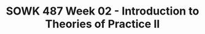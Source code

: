 ---
layout: single_embed_slide
title: "SOWK 487 Week 02 - Introduction to Theories of Practice II"
presentation_id: S9A3Nj
canonical_url: /presentations/S9A3Nj/
slides:
  - slide_name: ../deck-7745-large-0.jpeg
    slide_thumbnail: ../deck-7745-thumb-0.jpeg
    slide_text: >
      <p>Jacob Campbell, LICSW Heritage University Fall 2022
      Working with Groups and Families
      SOWK 487
      Theories of Practice II</p>
      
  - slide_name: ../deck-7745-large-1.jpeg
    slide_thumbnail: ../deck-7745-thumb-1.jpeg
    slide_text: >
      <p>X-Files: The Walk Season 03 Episode 7</p>
      
  - slide_name: ../deck-7745-large-2.jpeg
    slide_thumbnail: ../deck-7745-thumb-2.jpeg
    slide_text: >
      <p>Agenda Introduction to Theories of Practice II Initial activity Discuss class Review syllabus
      Jacob Campbell, LICSW at Heritage University
      SOWK 487 Spring 2022</p>
      
  - slide_name: ../deck-7745-large-3.jpeg
    slide_thumbnail: ../deck-7745-thumb-3.jpeg
    slide_text: >
      <p>How was your break?
      Red: favorite activity done during break Green: favorite food eaten over the holidays Yellow: favorite movie or TV show Orange: tradition that is unique to your family Brown: something you are looking forward to this year Blue: wild cards
      Jacob Campbell, LICSW at Heritage University
      SOWK 487 Spring 2022</p>
      
  - slide_name: ../deck-7745-large-4.jpeg
    slide_thumbnail: ../deck-7745-thumb-4.jpeg
    slide_text: >
      <p>Managing Expectations How we can both be happy
      What are your expectations?
      Jacob Campbell, LICSW at Heritage University
      SOWK 487 Spring 2022</p>
      
  - slide_name: ../deck-7745-large-5.jpeg
    slide_thumbnail: ../deck-7745-thumb-5.jpeg
    slide_text: >
      <p>Managing Expectations How we can both be happy
      You’re Happy
      You’re Not Happy
      I’m not Happy
      Jacob Campbell, LICSW at Heritage University
      I’m Happy
      SOWK 487 Spring 2022</p>
      
  - slide_name: ../deck-7745-large-6.jpeg
    slide_thumbnail: ../deck-7745-thumb-6.jpeg
    slide_text: >
      <p>Best way to make sure everybody has opportunities to participate Devices Chat and zoom functions
      Planning Group Norms
      Camera during class
      Jacob Campbell, LICSW at Heritage University
      SOWK 487 Spring 2022</p>
      
  - slide_name: ../deck-7745-large-7.jpeg
    slide_thumbnail: ../deck-7745-thumb-7.jpeg
    slide_text: >
      <p>SOWK 487: Theories of Practice II (3 credits) Spring 2022, Heritage at CBC
      Reviewing Syllabus Part by part
      Jacob Campbell, LICSW Office Hours: By Arrangement Office Location: None Course Hours: Mondays 5:30 – 8:15 PM
      Email: campbell_j@heritage.edu Cell Phone: (509) 392-1056 Class Location: SWL 108
      Course Description Generalist Social Work Practice with microsystems. Knowledge and methods to bring about planned change with individuals and client-identified family systems practice in interpersonal skills. Students must have completed PSY 101, SOC 101, and BIOL 111 or permission of the program chairperson. Course limited to majors.
      Course Purpose The purpose of SOWK 487 is to teach practical skills that students can take with them in working with groups and families. It focuses on both therapeutic groups and task groups. Most of the weeks, students have opportunities to practice facilitating groups with their classmates and or various group activities that students can take with them.
      Relationship to Other Sequences and Other Courses
      Jacob Campbell, LICSW at Heritage University
      SOWK 487 is a practice class focused on teaching skills for effecting change in clients in groups and families. There are three theories of practice courses during a student’s time in the social work program. Each one focuses on a different level of interaction. First, starting with individuals, then SOWK 487 Theories of Practice II looks at working with groups. Finally, SOWK 488 looks at working with communities and a macro perspective.
      SOWK 487 Spring 2022
      Land Acknowledgement</p>
      
  - slide_name: ../deck-7745-large-8.jpeg
    slide_thumbnail: ../deck-7745-thumb-8.jpeg
    slide_text: >
      <p>SOWK 487 Theories of Practice II Connecting theories to practice for working with groups (therapeutic and task) and with families
      Jacob Campbell, LICSW at Heritage University
      SOWK 487 Spring 2022</p>
      
  - slide_name: ../deck-7745-large-9.jpeg
    slide_thumbnail: ../deck-7745-thumb-9.jpeg
    slide_text: >
      <p>Text Book
      Jacob Campbell, LICSW at Heritage University
      Helpful Resources
      SOWK 487 Spring 2022</p>
      
  - slide_name: ../deck-7745-large-10.jpeg
    slide_thumbnail: ../deck-7745-thumb-10.jpeg
    slide_text: >
      <p>Competencies &amp; Objectives Focus of this course and the program Demonstrate Ethical and Professional Behavior Engage Diversity and Di erence in Practice Advance Human Rights and Social, Economic, and Environmental Justice Engage in Practice-informed Research and Research-informed Practice Engage in Policy Practice Engage with Individuals, Families, Groups, Organizations, and Communities Assess Individuals, Families, Groups, Organizations, and Communities Intervene with Individuals, Families, Groups, Organizations, and Communities Evaluate Practice with Individuals, Families, Groups, Organizations, and Communities
      ff
      Jacob Campbell, LICSW at Heritage University
      SOWK 487 Spring 2022</p>
      
  - slide_name: ../deck-7745-large-11.jpeg
    slide_thumbnail: ../deck-7745-thumb-11.jpeg
    slide_text: >
      <p>Format of the Class
      Large Group Discussion
      Small Group Discussion
      Jacob Campbell, LICSW at Heritage University
      Role-Play &amp; Practice
      Group Activities
      Lecture Format
      SOWK 487 Spring 2022</p>
      
  - slide_name: ../deck-7745-large-12.jpeg
    slide_thumbnail: ../deck-7745-thumb-12.jpeg
    slide_text: >
      <p>Assignments Points Break down of all the assignments this semester A-01: Class Engagement and Attendance A-02: Family Treatment Modality Research Presentation A-03a: Group Intervention Pitch A-03b: Group Member Feedback A-03c - Re ective Paper A-04: Research Paper to Inform Group Practice
      5%
      20%
      20%
      20% 10%
      20% 10% 10%
      A-05a [EC]: Group Participation Re ective Paper A-05b [EC]: Evidence-Based Practices for Culturally Competent Social Work
      fl
      fl
      Jacob Campbell, LICSW at Heritage University
      SOWK 487 Spring 2022</p>
      
  - slide_name: ../deck-7745-large-13.jpeg
    slide_thumbnail: ../deck-7745-thumb-13.jpeg
    slide_text: >
      <p>Academic Honesty Who’s information is this?
      Jacob Campbell, LICSW at Heritage University
      SOWK 487 Spring 2022</p>
      
  - slide_name: ../deck-7745-large-14.jpeg
    slide_thumbnail: ../deck-7745-thumb-14.jpeg
    slide_text: >
      <p>Information Sections • Attendance • Library • Credit Hour Requirements • Campus Security &amp; Safety • Accommodation Policy
      Jacob Campbell, LICSW at Heritage University
      SOWK 487 Spring 2022</p>
      
  - slide_name: ../deck-7745-large-15.jpeg
    slide_thumbnail: ../deck-7745-thumb-15.jpeg
    slide_text: >
      <p>Appointments &amp; Questions I’m very reachable
      Jacob Campbell, LICSW at Heritage University
      SOWK 487 Spring 2022</p>
      
  - slide_name: ../deck-7745-large-16.jpeg
    slide_thumbnail: ../deck-7745-thumb-16.jpeg
    slide_text: >
      <p>Tentative Schedule
      S
      What is the plan anyways? Jacob Campbell, LICSW at Heritage University
      M
      T
      W
      T
      F
      S
      😎 😎 😎 😎 SOWK 487 Spring 2022</p>
      
  - slide_name: ../deck-7745-large-17.jpeg
    slide_thumbnail: ../deck-7745-thumb-17.jpeg
    slide_text: >
      <p>Rubrics Initial
      Content Area
      Emerging
      Developed
      x
      x
      Content Area
      1
      Jacob Campbell, LICSW at Heritage University
      Highly Developed
      1
      SOWK 487 Spring 2022</p>
      
  - slide_name: ../deck-7745-large-18.jpeg
    slide_thumbnail: ../deck-7745-thumb-18.jpeg
    slide_text: >
      <p>Don’t forget to read chapters 1 and 2 for next week
      Jacob Campbell, LICSW at Heritage University
      SOWK 487 Spring 2022</p>
      
---